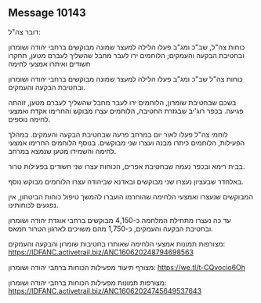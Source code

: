 ## Message 10143

דובר צה"ל:

כוחות צה"ל, שב"כ ומג"ב פעלו הלילה למעצר שמונה מבוקשים ברחבי יהודה ושומרון ובחטיבת הבקעה והעמקים; הלוחמים ירו לעבר מחבל שהשליך לעברם מטען, תחקרו חשודים ואיתרו אמצעי לחימה

כוחות צה"ל שב"כ ומג"ב פעלו הלילה למעצר שמונה מבוקשים ברחבי יהודה ושומרון ובחטיבת הבקעה והעמקים. 

בשכם שבחטיבת שומרון, הלוחמים ירו לעבר מחבל שהשליך לעברם מטען, זוהתה פגיעה. 
בכפר רוג'יב שבגזרת החטיבה, הלוחמים עצרו מבוקש והחרימו אקדח ואמצעי לחימה נוספים. 

לוחמי צה"ל פעלו לאור יום במרחב פרעה שבחטיבת הבקעה והעמקים. במהלך הפעילות, הלוחמים כיתרו מבנה ועצרו שני מבוקשים. בנוסף הלוחמים החרימו אמצעי לחימה והשמידו מטען שנמצא במרחב. 

בבית רימא ובכפר נעמה שבחטיבת אפרים, הכוחות עצרו שני חשודים בפעילות טרור.

באלחדר שבעציון נעצרו שני מבוקשים ובאדנא שביהודה עצרו הלוחמים מבוקש נוסף.

המבוקשים שנעצרו ואמצעי הלחימה שהוחרמו הועברו להמשך טיפול כוחות הביטחון, אין נפגעים לכוחותינו.

עד כה נעצרו מתחילת המלחמה כ-4,150 מבוקשים ברחבי אוגדת יהודה ושומרון ובחטיבת הבקעה והעמקים, כ-1,750 מהם משויכים לארגון הטרור חמאס.

מצורפות תמונות אמצעי הלחימה שאותרו בחטיבות שומרון והבקעה והעמקים: https://IDFANC.activetrail.biz/ANC160620248794698563

מצורף תיעוד מפעילות הכוחות ברחבי יהודה ושומרון: https://we.tl/t-CQvocio6Oh

מצורפות תמונות מפעילות הכוחות ברחבי יהודה ושומרון: https://IDFANC.activetrail.biz/ANC16062024745649537643


